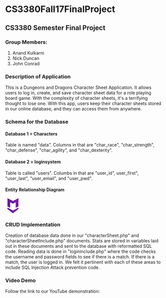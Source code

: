 # CS3380Fall17FinalProject
## CS3380 Semester Final Project

### Group Members:
1. Anand Kulkarni
2. Nick Duncan
3. John Conrad

### Description of Application
This is a Dungeons and Dragons Character Sheet Application. It allows users to log in, create, and save character sheet data for a role playing board game. With the complexity of character sheets, it's a terrifying thought to lose one. With this app, users keep their character sheets stored in our online database, and they can access them from anywhere.

### Schema for the Database
#### Database 1 = Characters
Table is named "data". Columns in that are "char_race", "char_strength", "char_defense", "char_agility", and "char_dexterity".
#### Database 2 = loginsystem
Table is called "users". Columbs in that are "user_id", user_first", "user_last", "user_email", and "user_pwd".

#### Entity Relationship Diagram
![alt text](https://github.com/adam-p/markdown-here/raw/master/src/common/images/icon48.png "Logo Title Text 1")

### CRUD Implementation
Creation of database data done in our "characterSheet.php" and "characterSheetInclude.php" documents. Stats are stored in variables laid out in these documents and sent to the database with reformatted SQL code. Reading data is done in "logininclude.php" where the code checks the username and password fields to see if there is a match. If there is a match, the user is logged in. We felt it pertinent with each of these areas to include SQL Injection Attack prevention code.

### Video Demo
Follow the link to our YouTube demonstration:

